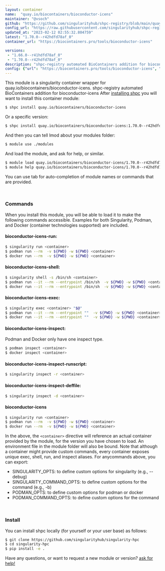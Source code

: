```yaml
---
layout: container
name:  "quay.io/biocontainers/bioconductor-icens"
maintainer: "@vsoch"
github: "https://github.com/singularityhub/shpc-registry/blob/main/quay.io/biocontainers/bioconductor-icens/container.yaml"
config_url: "https://raw.githubusercontent.com/singularityhub/shpc-registry/main/quay.io/biocontainers/bioconductor-icens/container.yaml"
updated_at: "2023-02-12 02:55:32.804759"
latest: "1.70.0--r42hdfd78af_0"
container_url: "https://biocontainers.pro/tools/bioconductor-icens"

versions:
 - "1.66.0--r41hdfd78af_0"
 - "1.70.0--r42hdfd78af_0"
description: "shpc-registry automated BioContainers addition for bioconductor-icens"
config: {"url": "https://biocontainers.pro/tools/bioconductor-icens", "maintainer": "@vsoch", "description": "shpc-registry automated BioContainers addition for bioconductor-icens", "latest": {"1.70.0--r42hdfd78af_0": "sha256:c3153b6e4454a2bd443cb714cc3f0999977e2f6451691311921fcf5e7730158e"}, "tags": {"1.66.0--r41hdfd78af_0": "sha256:2229bbad90473854767686694d3bb49f3e2dd24c6e58dc8f506b1f298512b68c", "1.70.0--r42hdfd78af_0": "sha256:c3153b6e4454a2bd443cb714cc3f0999977e2f6451691311921fcf5e7730158e"}, "docker": "quay.io/biocontainers/bioconductor-icens"}
---
```


This module is a singularity container wrapper for quay.io/biocontainers/bioconductor-icens.
shpc-registry automated BioContainers addition for bioconductor-icens
After [installing shpc](#install) you will want to install this container module:


```bash
$ shpc install quay.io/biocontainers/bioconductor-icens
```

Or a specific version:

```bash
$ shpc install quay.io/biocontainers/bioconductor-icens:1.70.0--r42hdfd78af_0
```

And then you can tell lmod about your modules folder:

```bash
$ module use ./modules
```

And load the module, and ask for help, or similar.

```bash
$ module load quay.io/biocontainers/bioconductor-icens/1.70.0--r42hdfd78af_0
$ module help quay.io/biocontainers/bioconductor-icens/1.70.0--r42hdfd78af_0
```

You can use tab for auto-completion of module names or commands that are provided.

<br>

### Commands

When you install this module, you will be able to load it to make the following commands accessible.
Examples for both Singularity, Podman, and Docker (container technologies supported) are included.

#### bioconductor-icens-run:

```bash
$ singularity run <container>
$ podman run --rm  -v ${PWD} -w ${PWD} <container>
$ docker run --rm  -v ${PWD} -w ${PWD} <container>
```

#### bioconductor-icens-shell:

```bash
$ singularity shell -s /bin/sh <container>
$ podman run --it --rm --entrypoint /bin/sh  -v ${PWD} -w ${PWD} <container>
$ docker run --it --rm --entrypoint /bin/sh  -v ${PWD} -w ${PWD} <container>
```

#### bioconductor-icens-exec:

```bash
$ singularity exec <container> "$@"
$ podman run --it --rm --entrypoint ""  -v ${PWD} -w ${PWD} <container> "$@"
$ docker run --it --rm --entrypoint ""  -v ${PWD} -w ${PWD} <container> "$@"
```

#### bioconductor-icens-inspect:

Podman and Docker only have one inspect type.

```bash
$ podman inspect <container>
$ docker inspect <container>
```

#### bioconductor-icens-inspect-runscript:

```bash
$ singularity inspect -r <container>
```

#### bioconductor-icens-inspect-deffile:

```bash
$ singularity inspect -d <container>
```



#### bioconductor-icens

```bash
$ singularity run <container>
$ podman run --rm  -v ${PWD} -w ${PWD} <container>
$ docker run --rm  -v ${PWD} -w ${PWD} <container>
```


In the above, the `<container>` directive will reference an actual container provided
by the module, for the version you have chosen to load. An environment file in the
module folder will also be bound. Note that although a container
might provide custom commands, every container exposes unique exec, shell, run, and
inspect aliases. For anycommands above, you can export:

 - SINGULARITY_OPTS: to define custom options for singularity (e.g., --debug)
 - SINGULARITY_COMMAND_OPTS: to define custom options for the command (e.g., -b)
 - PODMAN_OPTS: to define custom options for podman or docker
 - PODMAN_COMMAND_OPTS: to define custom options for the command

<br>

### Install

You can install shpc locally (for yourself or your user base) as follows:

```bash
$ git clone https://github.com/singularityhub/singularity-hpc
$ cd singularity-hpc
$ pip install -e .
```

Have any questions, or want to request a new module or version? [ask for help!](https://github.com/singularityhub/singularity-hpc/issues)